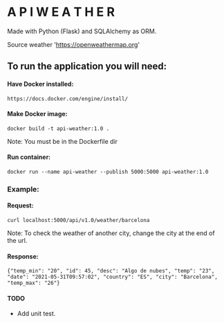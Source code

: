 # A P I   W E A T H E R

Made with Python (Flask) and SQLAlchemy as ORM.

Source weather 'https://openweathermap.org'

## To run the application you will need:
#### Have Docker installed:
    https://docs.docker.com/engine/install/

#### Make Docker image:
    docker build -t api-weather:1.0 .
Note: You must be in the Dockerfile dir

#### Run container:
    docker run --name api-weather --publish 5000:5000 api-weather:1.0

### Example:
#### Request:
    curl localhost:5000/api/v1.0/weather/barcelona
Note: To check the weather of another city, change the city at the end of the url.

#### Response:
    {"temp_min": "20", "id": 45, "desc": "Algo de nubes", "temp": "23", "date": "2021-05-31T09:57:02", "country": "ES", "city": "Barcelona", "temp_max": "26"}

#### TODO
* Add unit test.